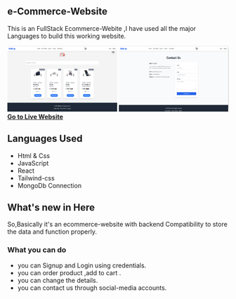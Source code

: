 ##  e-Commerce-Website
This is an FullStack Ecommerce-Webite ,I have used all the major Languages to build this working website.



<img src="front.png" height=150 width=250>
<img src="login.png" height=150 width=250>
</br>
<a href="https://ecommerce-website-2-client.onrender.com"><strong><u>Go to Live Website</u></strong></a>

## Languages Used
- Html & Css
- JavaScript
- React
- Tailwind-css
- MongoDb Connection

## What's new in Here

So,Basically it's an ecommerce-website with backend Compatibility to store the data and function properly.

### What you can do 
- you can Signup and Login  using credentials.
- you can order product ,add to cart .
- you can change the details.
- you can contact us through social-media accounts.

